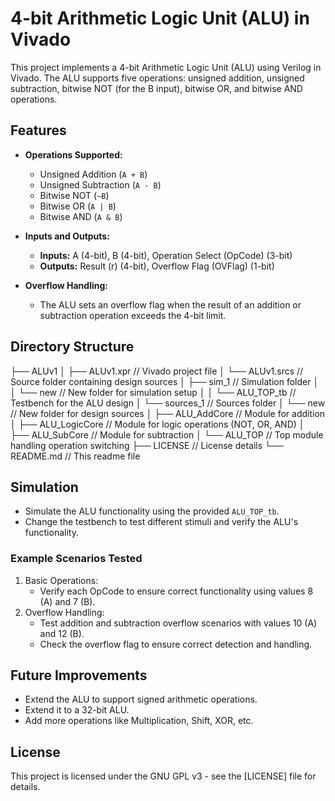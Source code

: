 # 4-bit Arithmetic Logic Unit (ALU) in Vivado

This project implements a 4-bit Arithmetic Logic Unit (ALU) using Verilog in Vivado. The ALU supports five operations: unsigned addition, unsigned subtraction, bitwise NOT (for the B input), bitwise OR, and bitwise AND operations.

## Features

- **Operations Supported:**
  - Unsigned Addition (`A + B`)
  - Unsigned Subtraction (`A - B`)
  - Bitwise NOT (`~B`)
  - Bitwise OR (`A | B`)
  - Bitwise AND (`A & B`)

- **Inputs and Outputs:**
  - **Inputs:** A (4-bit), B (4-bit), Operation Select (OpCode) (3-bit)
  - **Outputs:** Result (r) (4-bit), Overflow Flag (OVFlag) (1-bit)

- **Overflow Handling:** 
  - The ALU sets an overflow flag when the result of an addition or subtraction operation exceeds the 4-bit limit.

## Directory Structure
├── ALUv1
│   ├── ALUv1.xpr       // Vivado project file
│   └── ALUv1.srcs      // Source folder containing design sources
│       ├── sim_1       // Simulation folder
│       │   └── new     // New folder for simulation setup
│       │       └── ALU_TOP_tb   // Testbench for the ALU design
│       └── sources_1   // Sources folder
│           └── new     // New folder for design sources
│               ├── ALU_AddCore   // Module for addition
│               ├── ALU_LogicCore // Module for logic operations (NOT, OR, AND)
│               ├── ALU_SubCore   // Module for subtraction
│               └── ALU_TOP       // Top module handling operation switching
├── LICENSE             // License details
└── README.md           // This readme file


## Simulation

   - Simulate the ALU functionality using the provided `ALU_TOP_tb`.
   - Change the testbench to test different stimuli and verify the ALU's functionality.
     
### Example Scenarios Tested

  1. Basic Operations:
       - Verify each OpCode to ensure correct functionality using values 8 (A) and 7 (B).
  3. Overflow Handling:
       - Test addition and subtraction overflow scenarios with values 10 (A) and 12 (B).
       - Check the overflow flag to ensure correct detection and handling.

## Future Improvements

- Extend the ALU to support signed arithmetic operations.
- Extend it to a 32-bit ALU.
- Add more operations like Multiplication, Shift, XOR, etc.

## License

This project is licensed under the GNU GPL v3 - see the [LICENSE] file for details.
